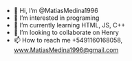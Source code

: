 - 👋 Hi, I’m @MatiasMedina1996
- 👀 I’m interested in programing
- 🌱 I’m currently learning HTML, JS, C++
- 💞️ I’m looking to collaborate on Henry
- 📫 How to reach me +5491160168058, www.MatiasMedina1996@gmail.com

<!---
MatiasMedina1996/MatiasMedina1996 is a ✨ special ✨ repository because its `README.md` (this file) appears on your GitHub profile.
You can click the Preview link to take a look at your changes.
--->
